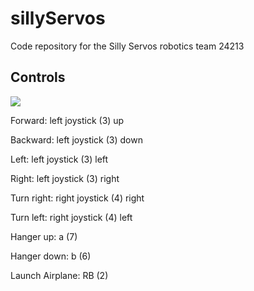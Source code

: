 # sillyServos
Code repository for the Silly Servos robotics team 24213
<br>
<h2>Controls</h2>
<img src="https://jacobkaiserman.com/sillyServos/controller.png">


<p>Forward: left joystick (3) up</p>
<p>Backward: left joystick (3) down</p>
<p>Left: left joystick (3) left</p>
<p>Right: left joystick (3) right</p>
<p>Turn right: right joystick (4) right</p>
<p>Turn left: right joystick (4) left</p>
<!--<p>Open claw: left bumper (1)</p>
<p>Close claw: right bumper (2)</p>
<p>Arm up: right trigger (14)</p>
<p>Arm down: left trigger (13)</p>-->
<p>Hanger up: a (7)</p>
<p>Hanger down: b (6)</p>
<p>Launch Airplane: RB (2)</p>
